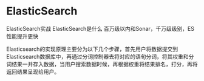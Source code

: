 # ElasticSearch
ElasticSearch实战
ElasticSearch是什么
百万级以内和Sonar，千万级级别，ES性能提升更快

Elasticsearch的实现原理主要分为以下几个步骤，首先用户将数据提交到Elasticsearch数据库中，再通过分词控制器去将对应的语句分词，将其权重和分词结果一并存入数据，当用户搜索数据时候，再根据权重将结果排名，打分，再将返回结果呈现给用户。
